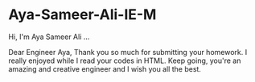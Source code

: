 # Aya-Sameer-Ali-IE-M
Hi, I'm Aya Sameer Ali ...

Dear Engineer Aya,
Thank you so much for submitting your homework. I really enjoyed while I read your codes in HTML. Keep going, you're an amazing and creative engineer and I wish you all the best.
